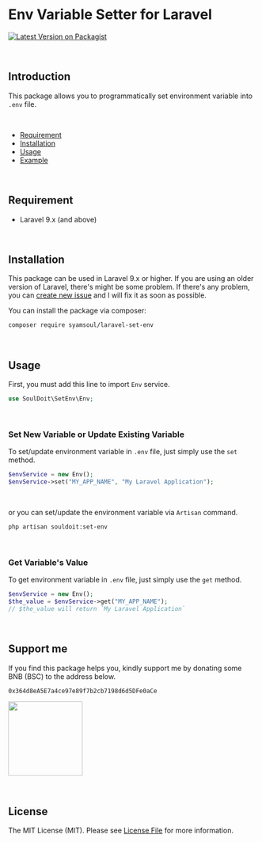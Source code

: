 # Env Variable Setter for Laravel



[![Latest Version on Packagist](https://img.shields.io/packagist/v/syamsoul/laravel-set-env.svg?style=flat-square)](https://packagist.org/packages/syamsoul/laravel-set-env)


&nbsp;
## Introduction

This package allows you to programmatically set environment variable into `.env` file.


&nbsp;
* [Requirement](#requirement)
* [Installation](#installation)
* [Usage](#usage)
* [Example](#example)


&nbsp;
&nbsp;
## Requirement

* Laravel 9.x (and above)


&nbsp;
&nbsp;
## Installation


This package can be used in Laravel 9.x or higher. If you are using an older version of Laravel, there's might be some problem. If there's any problem, you can [create new issue](https://github.com/syamsoul/laravel-set-env/issues) and I will fix it as soon as possible.

You can install the package via composer:

``` bash
composer require syamsoul/laravel-set-env
```

&nbsp;
&nbsp;
## Usage

First, you must add this line to import `Env` service.
```php
use SoulDoit\SetEnv\Env;
```


&nbsp;
### Set New Variable or Update Existing Variable


To set/update environment variable in `.env` file, just simply use the `set` method.
```php
$envService = new Env(); 
$envService->set("MY_APP_NAME", "My Laravel Application");
```

&nbsp;

or you can set/update the environment variable via `Artisan` command.
``` bash
php artisan souldoit:set-env
```

&nbsp;
### Get Variable's Value

To get environment variable in `.env` file, just simply use the `get` method.
```php
$envService = new Env(); 
$the_value = $envService->get("MY_APP_NAME");
// $the_value will return `My Laravel Application`
```


&nbsp;
&nbsp;
## Support me

If you find this package helps you, kindly support me by donating some BNB (BSC) to the address below.

```
0x364d8eA5E7a4ce97e89f7b2cb7198d6d5DFe0aCe
```

<img src="https://info.souldoit.com/img/wallet-address-bnb-bsc.png" width="150">


&nbsp;
&nbsp;
## License

The MIT License (MIT). Please see [License File](LICENSE) for more information.